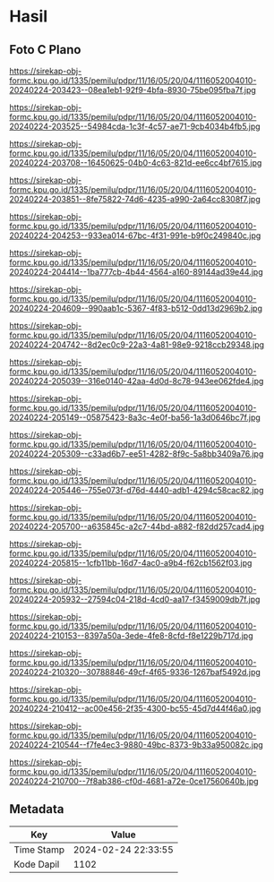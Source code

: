 # Hasil

## Foto C Plano

https://sirekap-obj-formc.kpu.go.id/1335/pemilu/pdpr/11/16/05/20/04/1116052004010-20240224-203423--08ea1eb1-92f9-4bfa-8930-75be095fba7f.jpg

https://sirekap-obj-formc.kpu.go.id/1335/pemilu/pdpr/11/16/05/20/04/1116052004010-20240224-203525--54984cda-1c3f-4c57-ae71-9cb4034b4fb5.jpg

https://sirekap-obj-formc.kpu.go.id/1335/pemilu/pdpr/11/16/05/20/04/1116052004010-20240224-203708--16450625-04b0-4c63-821d-ee6cc4bf7615.jpg

https://sirekap-obj-formc.kpu.go.id/1335/pemilu/pdpr/11/16/05/20/04/1116052004010-20240224-203851--8fe75822-74d6-4235-a990-2a64cc8308f7.jpg

https://sirekap-obj-formc.kpu.go.id/1335/pemilu/pdpr/11/16/05/20/04/1116052004010-20240224-204253--933ea014-67bc-4f31-991e-b9f0c249840c.jpg

https://sirekap-obj-formc.kpu.go.id/1335/pemilu/pdpr/11/16/05/20/04/1116052004010-20240224-204414--1ba777cb-4b44-4564-a160-89144ad39e44.jpg

https://sirekap-obj-formc.kpu.go.id/1335/pemilu/pdpr/11/16/05/20/04/1116052004010-20240224-204609--990aab1c-5367-4f83-b512-0dd13d2969b2.jpg

https://sirekap-obj-formc.kpu.go.id/1335/pemilu/pdpr/11/16/05/20/04/1116052004010-20240224-204742--8d2ec0c9-22a3-4a81-98e9-9218ccb29348.jpg

https://sirekap-obj-formc.kpu.go.id/1335/pemilu/pdpr/11/16/05/20/04/1116052004010-20240224-205039--316e0140-42aa-4d0d-8c78-943ee062fde4.jpg

https://sirekap-obj-formc.kpu.go.id/1335/pemilu/pdpr/11/16/05/20/04/1116052004010-20240224-205149--05875423-8a3c-4e0f-ba56-1a3d0646bc7f.jpg

https://sirekap-obj-formc.kpu.go.id/1335/pemilu/pdpr/11/16/05/20/04/1116052004010-20240224-205309--c33ad6b7-ee51-4282-8f9c-5a8bb3409a76.jpg

https://sirekap-obj-formc.kpu.go.id/1335/pemilu/pdpr/11/16/05/20/04/1116052004010-20240224-205446--755e073f-d76d-4440-adb1-4294c58cac82.jpg

https://sirekap-obj-formc.kpu.go.id/1335/pemilu/pdpr/11/16/05/20/04/1116052004010-20240224-205700--a635845c-a2c7-44bd-a882-f82dd257cad4.jpg

https://sirekap-obj-formc.kpu.go.id/1335/pemilu/pdpr/11/16/05/20/04/1116052004010-20240224-205815--1cfb11bb-16d7-4ac0-a9b4-f62cb1562f03.jpg

https://sirekap-obj-formc.kpu.go.id/1335/pemilu/pdpr/11/16/05/20/04/1116052004010-20240224-205932--27594c04-218d-4cd0-aa17-f3459009db7f.jpg

https://sirekap-obj-formc.kpu.go.id/1335/pemilu/pdpr/11/16/05/20/04/1116052004010-20240224-210153--8397a50a-3ede-4fe8-8cfd-f8e1229b717d.jpg

https://sirekap-obj-formc.kpu.go.id/1335/pemilu/pdpr/11/16/05/20/04/1116052004010-20240224-210320--30788846-49cf-4f65-9336-1267baf5492d.jpg

https://sirekap-obj-formc.kpu.go.id/1335/pemilu/pdpr/11/16/05/20/04/1116052004010-20240224-210412--ac00e456-2f35-4300-bc55-45d7d44f46a0.jpg

https://sirekap-obj-formc.kpu.go.id/1335/pemilu/pdpr/11/16/05/20/04/1116052004010-20240224-210544--f7fe4ec3-9880-49bc-8373-9b33a950082c.jpg

https://sirekap-obj-formc.kpu.go.id/1335/pemilu/pdpr/11/16/05/20/04/1116052004010-20240224-210700--7f8ab386-cf0d-4681-a72e-0ce17560640b.jpg


## Metadata

| Key        | Value               |
| ---------- | ------------------- |
| Time Stamp | 2024-02-24 22:33:55 |
| Kode Dapil | 1102                |




